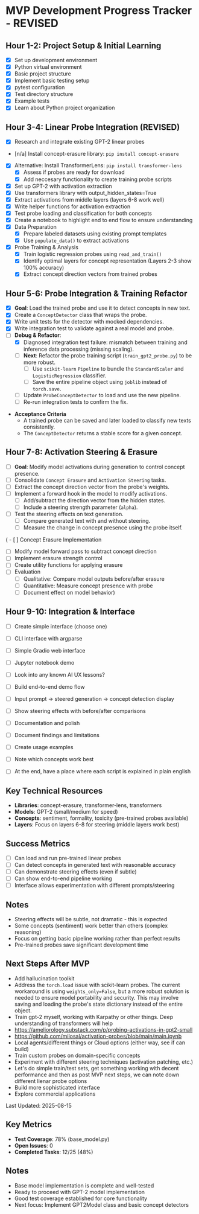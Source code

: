 # MVP Development Progress Tracker - REVISED

## Hour 1-2: Project Setup & Initial Learning 
- [x] Set up development environment
 - [x] Python virtual environment
 - [x] Basic project structure
- [x] Implement basic testing setup
 - [x] pytest configuration
 - [x] Test directory structure
 - [x] Example tests
- [x] Learn about Python project organization

## Hour 3-4: Linear Probe Integration (REVISED)
- [x] Research and integrate existing GPT-2 linear probes
 - [n/a] Install concept-erasure library: `pip install concept-erasure`
 - [x] Alternative: Install TransformerLens: `pip install transformer-lens`
   - [x] Assess if probes are ready for download
   - [x] Add neccesary functionality to create training probe scripts
- [x] Set up GPT-2 with activation extraction
 - [x] Use transformers library with output_hidden_states=True
 - [x] Extract activations from middle layers (layers 6-8 work well)
 - [x] Write helper functions for activation extraction
- [x] Test probe loading and classification for both concepts
- [x] Create a notebook to highlight end to end flow to ensure understanding
 - [x] Data Preparation
   - [x] Prepare labeled datasets using existing prompt templates
   - [x] Use `populate_data()` to extract activations
 - [x] Probe Training & Analysis
   - [x] Train logistic regression probes using `read_and_train()`
   - [x] Identify optimal layers for concept representation (Layers 2-3 show 100% accuracy)
   - [x] Extract concept direction vectors from trained probes

## Hour 5-6: Probe Integration & Training Refactor
- [x] **Goal**: Load the trained probe and use it to detect concepts in new text.
- [x] Create a `ConceptDetector` class that wraps the probe.
- [x] Write unit tests for the detector with mocked dependencies.
- [x] Write integration test to validate against a real model and probe.
- [ ] **Debug & Refactor**:
    - [x] Diagnosed integration test failure: mismatch between training and inference data processing (missing scaling).
    - [ ] **Next**: Refactor the probe training script (`train_gpt2_probe.py`) to be more robust.
        - [ ] Use `scikit-learn` `Pipeline` to bundle the `StandardScaler` and `LogisticRegression` classifier.
        - [ ] Save the entire pipeline object using `joblib` instead of `torch.save`.
    - [ ] Update `ProbeConceptDetector` to load and use the new pipeline.
    - [ ] Re-run integration tests to confirm the fix.

* __Acceptance Criteria__
  - A trained probe can be saved and later loaded to classify new texts consistently.
  - The `ConceptDetector` returns a stable score for a given concept.

## Hour 7-8: Activation Steering & Erasure
- [ ] **Goal**: Modify model activations during generation to control concept presence.
- [ ] Consolidate `Concept Erasure` and `Activation Steering` tasks.
- [ ] Extract the concept direction vector from the probe's weights.
- [ ] Implement a forward hook in the model to modify activations.
  - [ ] Add/subtract the direction vector from the hidden states.
  - [ ] Include a steering strength parameter (`alpha`).
- [ ] Test the steering effects on text generation.
  - [ ] Compare generated text with and without steering.
  - [ ] Measure the change in concept presence using the probe itself.

( - [ ] Concept Erasure Implementation
   - [ ] Modify model forward pass to subtract concept direction
   - [ ] Implement erasure strength control
   - [ ] Create utility functions for applying erasure
 - [ ] Evaluation
   - [ ] Qualitative: Compare model outputs before/after erasure
   - [ ] Quantitative: Measure concept presence with probe
   - [ ] Document effect on model behavior)

## Hour 9-10: Integration & Interface
- [ ] Create simple interface (choose one)
 - [ ] CLI interface with argparse
 - [ ] Simple Gradio web interface
 - [ ] Jupyter notebook demo
 - [ ] Look into any known AI UX lessons?
- [ ] Build end-to-end demo flow
 - [ ] Input prompt → steered generation → concept detection display
 - [ ] Show steering effects with before/after comparisons
- [ ] Documentation and polish
 - [ ] Document findings and limitations
 - [ ] Create usage examples
 - [ ] Note which concepts work best
 - [ ] At the end, have a place where each script is explained in plain english


## Key Technical Resources
- **Libraries**: concept-erasure, transformer-lens, transformers
- **Models**: GPT-2 (small/medium for speed)
- **Concepts**: sentiment, formality, toxicity (pre-trained probes available)
- **Layers**: Focus on layers 6-8 for steering (middle layers work best)

## Success Metrics
- [ ] Can load and run pre-trained linear probes
- [ ] Can detect concepts in generated text with reasonable accuracy
- [ ] Can demonstrate steering effects (even if subtle)
- [ ] Can show end-to-end pipeline working
- [ ] Interface allows experimentation with different prompts/steering

## Notes
- Steering effects will be subtle, not dramatic - this is expected
- Some concepts (sentiment) work better than others (complex reasoning)
- Focus on getting basic pipeline working rather than perfect results
- Pre-trained probes save significant development time

## Next Steps After MVP
- Add hallucination toolkit
- Address the `torch.load` issue with scikit-learn probes. The current workaround is using `weights_only=False`, but a more robust solution is needed to ensure model portability and security. This may involve saving and loading the probe's state dictionary instead of the entire object.
- Train gpt-2 myself, working with Karpathy or other things. 
Deep understanding of transformers will help
- https://ameliorology.substack.com/p/probing-activations-in-gpt2-small
- https://github.com/milosal/activation-probes/blob/main/main.ipynb
- Local agents/different things or Cloud options (either way, see if can build)
- Train custom probes on domain-specific concepts
- Experiment with different steering techniques (activation patching, etc.)
- Let's  do simple train/test sets, get something working with decent performance and then as post MVP next steps, we can note down different lienar probe options
- Build more sophisticated interface
- Explore commercial applications

Last Updated: 2025-08-15

## Key Metrics
- **Test Coverage**: 78% (base_model.py)
- **Open Issues**: 0
- **Completed Tasks**: 12/25 (48%)

## Notes
- Base model implementation is complete and well-tested
- Ready to proceed with GPT-2 model implementation
- Good test coverage established for core functionality
- Next focus: Implement GPT2Model class and basic concept detectors
